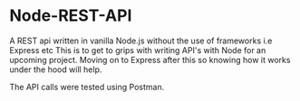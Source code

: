 # Node-REST-API
A REST api written in vanilla Node.js without the use of frameworks i.e Express etc
This is to get to grips with writing API's with Node for an upcoming project. Moving on to Express after this so knowing how it works under the hood will help.

The API calls were tested using Postman.
